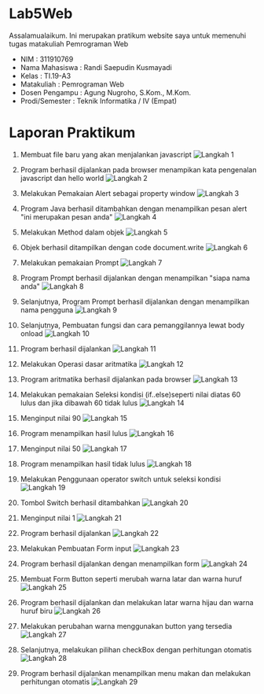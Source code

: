 # Lab5Web
Assalamualaikum. Ini merupakan pratikum website saya untuk memenuhi tugas matakuliah Pemrograman Web
- NIM : 311910769
- Nama Mahasiswa : Randi Saepudin Kusmayadi
- Kelas : TI.19-A3
- Matakuliah : Pemrograman Web
- Dosen Pengampu : Agung Nugroho, S.Kom., M.Kom.
- Prodi/Semester : Teknik Informatika / IV (Empat)

# Laporan Praktikum
1. Membuat file baru yang akan menjalankan javascript
   ![Langkah 1](https://user-images.githubusercontent.com/59683573/116407103-99c13b00-a85b-11eb-91b7-df68bccbecc8.png)

2. Program berhasil dijalankan pada browser menampikan kata pengenalan javascript dan hello world
   ![Langkah 2](https://user-images.githubusercontent.com/59683573/116407192-b65d7300-a85b-11eb-8317-6eb0857dd785.png)

3. Melakukan Pemakaian Alert sebagai property window
 ![Langkah 3](https://user-images.githubusercontent.com/59683573/116411819-44d3f380-a860-11eb-8b85-2193947fe74e.png)

4. Program Java berhasil ditambahkan dengan menampilkan pesan alert "ini merupakan pesan anda"
   ![Langkah 4](https://user-images.githubusercontent.com/59683573/116409540-22d97180-a85e-11eb-9e51-77afa98f0e4e.png)

5. Melakukan Method dalam objek
   ![Langkah 5](https://user-images.githubusercontent.com/59683573/116411856-4ef5f200-a860-11eb-86ac-81f8f9d5b6e0.png)

6. Objek berhasil ditampilkan dengan code document.write
   ![Langkah 6](https://user-images.githubusercontent.com/59683573/116410861-5f599d00-a85f-11eb-93fd-e4d3b251945a.png)

7. Melakukan pemakaian Prompt
   ![Langkah 7](https://user-images.githubusercontent.com/59683573/116414343-941b2380-a862-11eb-9ccf-5c0b9a1ee64b.png)

8. Program Prompt berhasil dijalankan dengan menampilkan "siapa nama anda"
   ![Langkah 8](https://user-images.githubusercontent.com/59683573/116414409-a2693f80-a862-11eb-9514-ab9ebb8c55f7.png)

9. Selanjutnya, Program Prompt berhasil dijalankan dengan menampilkan nama pengguna
   ![Langkah 9](https://user-images.githubusercontent.com/59683573/116414711-e52b1780-a862-11eb-8b83-559b260ba650.png)
   
10. Selanjutnya, Pembuatan fungsi dan cara pemanggilannya lewat body onload
    ![Langkah 10](https://user-images.githubusercontent.com/59683573/116415882-0809fb80-a864-11eb-819e-082359cfef84.png)

11. Program berhasil dijalankan
    ![Langkah 11](https://user-images.githubusercontent.com/59683573/116415944-1a843500-a864-11eb-9f25-b0fb9425dab8.png)
    
12. Melakukan Operasi dasar aritmatika
    ![Langkah 12](https://user-images.githubusercontent.com/59683573/116419568-6389b880-a867-11eb-9368-4a132465bcfc.png)

13. Program aritmatika berhasil dijalankan pada browser
    ![Langkah 13](https://user-images.githubusercontent.com/59683573/116419640-74d2c500-a867-11eb-9ac0-3fbba151483e.png)

14. Melakukan pemakaian Seleksi kondisi (if..else)seperti nilai diatas 60 lulus dan jika dibawah 60 tidak lulus
    ![Langkah 14](https://user-images.githubusercontent.com/59683573/116423479-ec562380-a86a-11eb-8879-fb346b33349c.png)

15. Menginput nilai 90
    ![Langkah 15](https://user-images.githubusercontent.com/59683573/116423574-0132b700-a86b-11eb-8ebc-7d711f4084bc.png)

16. Program menampilkan hasil lulus
    ![Langkah 16](https://user-images.githubusercontent.com/59683573/116423692-1d365880-a86b-11eb-900f-f9edfe092d56.png)

17. Menginput nilai 50
    ![Langkah 17](https://user-images.githubusercontent.com/59683573/116423755-2b847480-a86b-11eb-9d49-218030137f02.png)

18. Program menampilkan hasil tidak lulus
    ![Langkah 18](https://user-images.githubusercontent.com/59683573/116423821-3808cd00-a86b-11eb-8a30-fde05924e06b.png)

19. Melakukan Penggunaan operator switch untuk seleksi kondisi
    ![Langkah 19](https://user-images.githubusercontent.com/59683573/116427421-35f43d80-a86e-11eb-9c52-b975f254a3eb.png)

20. Tombol Switch berhasil ditambahkan
    ![Langkah 20](https://user-images.githubusercontent.com/59683573/116427514-486e7700-a86e-11eb-9fc9-3fa683c029f2.png)

21. Menginput nilai 1
    ![Langkah 21](https://user-images.githubusercontent.com/59683573/116427563-56bc9300-a86e-11eb-87e9-fa6289e705a3.png)

22. Program berhasil dijalankan
    ![Langkah 22](https://user-images.githubusercontent.com/59683573/116427663-69cf6300-a86e-11eb-851f-7dcff050a7de.png)

23. Melakukan Pembuatan Form input
    ![Langkah 23](https://user-images.githubusercontent.com/59683573/116429558-32fa4c80-a870-11eb-977e-03bc5ca41ff5.png)

24. Program berhasil dijalankan dengan menampilkan form
    ![Langkah 24](https://user-images.githubusercontent.com/59683573/116429657-46a5b300-a870-11eb-868f-f84b8de9ff6c.png)

25. Membuat Form Button seperti merubah warna latar dan warna huruf
    ![Langkah 25](https://user-images.githubusercontent.com/59683573/116507023-b0fa3a00-a8e8-11eb-88e2-a6ab4e1a54ea.png)

26. Program berhasil dijalankan dan melakukan latar warna hijau dan warna huruf biru
    ![Langkah 26](https://user-images.githubusercontent.com/59683573/116507052-bc4d6580-a8e8-11eb-9b03-a7a45a23c083.png)

27. Melakukan perubahan warna menggunakan button yang tersedia
    ![Langkah 27](https://user-images.githubusercontent.com/59683573/116507087-cb341800-a8e8-11eb-850e-b7de0ea4921d.png)

28. Selanjutnya, melakukan pilihan checkBox dengan perhitungan otomatis
    ![Langkah 28](https://user-images.githubusercontent.com/59683573/116507426-7218b400-a8e9-11eb-9313-e8449c4a8d6a.png)

29. Program berhasil dijalankan menampilkan menu makan dan melakukan perhitungan otomatis
    ![Langkah 29](https://user-images.githubusercontent.com/59683573/116507440-7a70ef00-a8e9-11eb-9631-eda94df30231.png)
